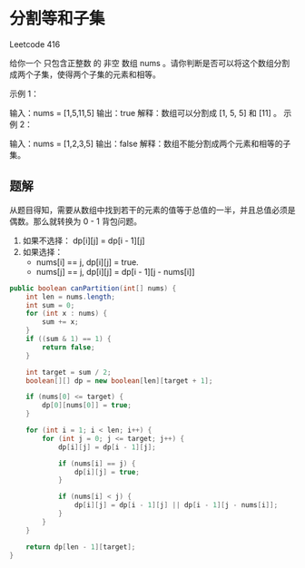 # 分割等和子集

Leetcode 416

给你一个 只包含正整数 的 非空 数组 nums 。请你判断是否可以将这个数组分割成两个子集，使得两个子集的元素和相等。

示例 1：

输入：nums = [1,5,11,5]
输出：true
解释：数组可以分割成 [1, 5, 5] 和 [11] 。
示例 2：

输入：nums = [1,2,3,5]
输出：false
解释：数组不能分割成两个元素和相等的子集。


## 题解

从题目得知，需要从数组中找到若干的元素的值等于总值的一半，并且总值必须是偶数。那么就转换为 0 - 1 背包问题。

1) 如果不选择： dp[i][j] = dp[i - 1][j]
2) 如果选择：
    - nums[i] == j, dp[i][j] = true.
    - nums[j] == j, dp[i][j] = dp[i - 1][j - nums[i]]
 
```java
public boolean canPartition(int[] nums) {
    int len = nums.length;
    int sum = 0;
    for (int x : nums) {
        sum += x;
    }
    if ((sum & 1) == 1) {
        return false;
    }

    int target = sum / 2;
    boolean[][] dp = new boolean[len][target + 1];

    if (nums[0] <= target) {
        dp[0][nums[0]] = true;
    }

    for (int i = 1; i < len; i++) {
        for (int j = 0; j <= target; j++) {
            dp[i][j] = dp[i - 1][j];

            if (nums[i] == j) {
                dp[i][j] = true;
            }

            if (nums[i] < j) {
                dp[i][j] = dp[i - 1][j] || dp[i - 1][j - nums[i]];
            }
        }
    }

    return dp[len - 1][target];
}
```